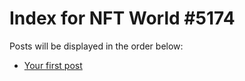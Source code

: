 # Index for NFT World #5174
Posts will be displayed in the order below:

- [Your first post](./001-first.md)

